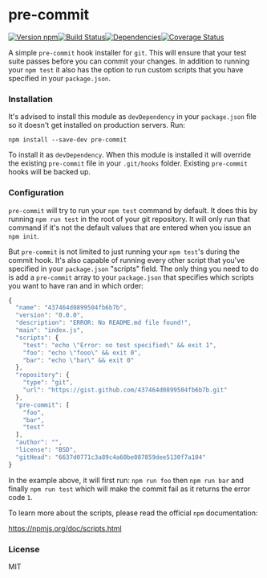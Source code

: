 # pre-commit

[![Version npm][version]](http://browsenpm.org/package/pre-commit)[![Build Status][build]](https://travis-ci.org/observing/pre-commit)[![Dependencies][david]](https://david-dm.org/observing/pre-commit)[![Coverage Status][cover]](https://coveralls.io/r/observing/pre-commit?branch=master)

[version]: http://img.shields.io/npm/v/pre-commit.svg?style=flat-square
[build]: http://img.shields.io/travis/observing/pre-commit/master.svg?style=flat-square
[david]: https://img.shields.io/david/observing/pre-commit.svg?style=flat-square
[cover]: http://img.shields.io/coveralls/observing/pre-commit/master.svg?style=flat-square

A simple `pre-commit` hook installer for `git`. This will ensure that your
test suite passes before you can commit your changes. In addition to running
your `npm test` it also has the option to run custom scripts that you have
specified in your `package.json`.

### Installation

It's advised to install this module as `devDependency` in your `package.json`
file so it doesn't get installed on production servers. Run:

```
npm install --save-dev pre-commit
```

To install it as `devDependency`. When this module is installed it will override
the existing `pre-commit` file in your `.git/hooks` folder. Existing
`pre-commit` hooks will be backed up.

### Configuration

`pre-commit` will try to run your `npm test` command by default. It does this by
running `npm run test` in the root of your git repository. It will only run that
command if it's not the default values that are entered when you issue an `npm
init`.

But `pre-commit` is not limited to just running your `npm test`'s during the
commit hook. It's also capable of running every other script that you've
specified in your `package.json` "scripts" field. The only thing you need to do
is add a `pre-commit` array to your `package.json` that specifies which scripts
you want to have ran and in which order:

```js
{
  "name": "437464d0899504fb6b7b",
  "version": "0.0.0",
  "description": "ERROR: No README.md file found!",
  "main": "index.js",
  "scripts": {
    "test": "echo \"Error: no test specified\" && exit 1",
    "foo": "echo \"fooo\" && exit 0",
    "bar": "echo \"bar\" && exit 0"
  },
  "repository": {
    "type": "git",
    "url": "https://gist.github.com/437464d0899504fb6b7b.git"
  },
  "pre-commit": [
    "foo",
    "bar",
    "test"
  ],
  "author": "",
  "license": "BSD",
  "gitHead": "6637d0771c3a89c4a60be087859dee5130f7a104"
}
```

In the example above, it will first run: `npm run foo` then `npm run bar` and
finally `npm run test` which will make the commit fail as it returns the error
code `1`.

To learn more about the scripts, please read the official `npm` documentation:

https://npmjs.org/doc/scripts.html

### License

MIT
